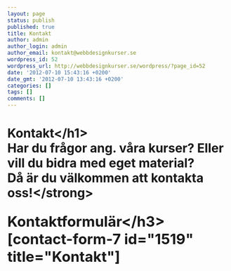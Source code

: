 ```yaml
---
layout: page
status: publish
published: true
title: Kontakt
author: admin
author_login: admin
author_email: kontakt@webbdesignkurser.se
wordpress_id: 52
wordpress_url: http://webbdesignkurser.se/wordpress/?page_id=52
date: '2012-07-10 15:43:16 +0200'
date_gmt: '2012-07-10 13:43:16 +0200'
categories: []
tags: []
comments: []
---
```

<h1>Kontakt<&#47;h1><br />
Har du fr&aring;gor ang. v&aring;ra kurser? Eller vill du bidra med eget material?<br />
<strong> D&aring; &auml;r du v&auml;lkommen att kontakta oss!<&#47;strong></p>
<h3 style="margin-top:15px;">Kontaktformul&auml;r<&#47;h3><br />
[contact-form-7 id="1519" title="Kontakt"]</p>
